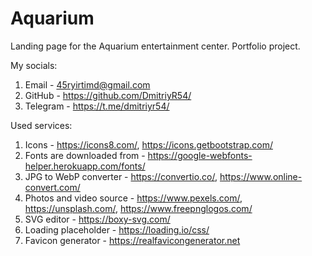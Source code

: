 # Aquarium

Landing page for the Aquarium entertainment center. Portfolio project.

My socials:

1. Email - 45ryirtimd@gmail.com
2. GitHub - https://github.com/DmitriyR54/
3. Telegram - https://t.me/dmitriyr54/

Used services:

1. Icons - https://icons8.com/, https://icons.getbootstrap.com/
2. Fonts are downloaded from - https://google-webfonts-helper.herokuapp.com/fonts/
3. JPG to WebP converter - https://convertio.co/, https://www.online-convert.com/
4. Photos and video source - https://www.pexels.com/, https://unsplash.com/, https://www.freepnglogos.com/
5. SVG editor - https://boxy-svg.com/
6. Loading placeholder - https://loading.io/css/
7. Favicon generator - https://realfavicongenerator.net
